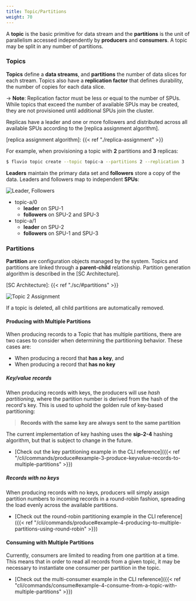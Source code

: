 ```yaml
---
title: Topic/Partitions
weight: 70
---
```


A **topic** is the basic primitive for data stream and the **partitions** is the unit of parallelism accessed independently by **producers** and **consumers**. A topic may be split in any number of partitions.


### Topics

**Topics** define a **data streams**, and **partitions** the number of data slices for each stream. Topics also have a **replication factor** that defines durability, the number of copies for each data slice.

-> **Note**: Replication factor must be less or equal to the number of SPUs.  While topics that exceed the number of available SPUs may be created, they are not provisioned until additional SPUs join the cluster.

Replicas have a leader and one or more followers and distributed across all available SPUs according to the [replica assignment algorithm].

[replica assignment algorithm]: {{< ref "./replica-assignment" >}}

For example, when provisioning a topic with **2** partitions and **3** replicas:

```bash
$ fluvio topic create --topic topic-a --partitions 2 --replication 3
```

**Leaders** maintain the primary data set and **followers** store a copy of the data. Leaders and followers map to independent **SPUs**:

<img src="../images/assignment-leader-followers.svg"
     alt="Leader, Followers"
     style="justify: center; max-width: 640px" />

* topic-a/0
    * **leader** on SPU-1
    * **followers** on SPU-2 and SPU-3
* topic-a/1
    * **leader** on SPU-2
    * **followers** on SPU-1 and SPU-3

### Partitions

**Partition** are configuration objects managed by the system. Topics and partitions are linked through a **parent-child** relationship. Partition generation algorithm is described in the [SC Architecture].

[SC Architecture]: {{< ref "./sc/#partitions" >}}

<img src="../images/topic-2-partitions.svg"
     alt="Topic 2 Assignment"
     style="justify: center; max-width: 640px" />

If a topic is deleted, all child partitions are automatically removed.

#### Producing with Multiple Partitions

When producing records to a Topic that has multiple partitions, there are two cases to
consider when determining the partitioning behavior. These cases are:

- When producing a record that **has a key**, and
- When producing a record that **has no key**

##### Key/value records

When producing records with keys, the producers will use _hash partitioning_,
where the partition number is derived from the hash of the record's key. This
is used to uphold the golden rule of key-based partitioning:

> **Records with the same key are always sent to the same partition**

The current implementation of key hashing uses the **sip-2-4** hashing algorithm,
but that is subject to change in the future.

- [Check out the key partitioning example in the CLI reference]({{< ref "/cli/commands/produce#example-3-produce-keyvalue-records-to-multiple-partitions" >}})

##### Records with no keys

When producing records with no keys, producers will simply assign partition numbers
to incoming records in a round-robin fashion, spreading the load evenly across the
available partitions.

- [Check out the round-robin partitioning example in the CLI reference]({{< ref "/cli/commands/produce#example-4-producing-to-multiple-partitions-using-round-robin" >}})

#### Consuming with Multiple Partitions

Currently, consumers are limited to reading from one partition at a time. This means
that in order to read all records from a given topic, it may be necessary to instantiate
one consumer per partition in the topic.

- [Check out the multi-consumer example in the CLI reference]({{< ref "cli/commands/consume#example-4-consume-from-a-topic-with-multiple-partitions" >}})
